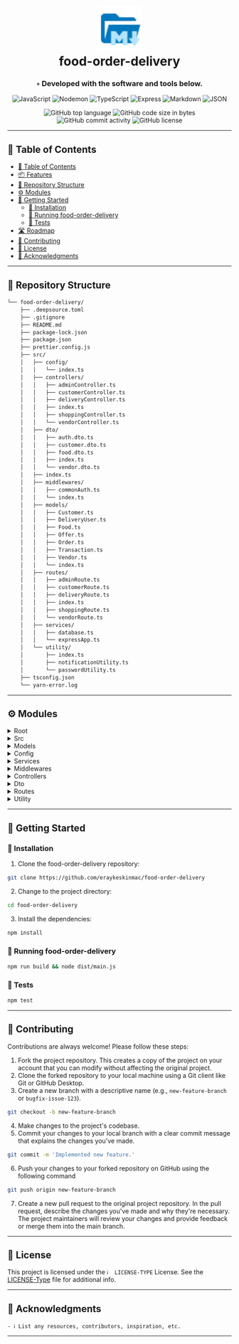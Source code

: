 <div align="center">
<h1 align="center">
<img src="https://raw.githubusercontent.com/PKief/vscode-material-icon-theme/ec559a9f6bfd399b82bb44393651661b08aaf7ba/icons/folder-markdown-open.svg" width="100" />
<br>food-order-delivery
</h1>
<h3>◦ Developed with the software and tools below.</h3>

<p align="center">
<img src="https://img.shields.io/badge/JavaScript-F7DF1E.svg?style&logo=JavaScript&logoColor=black" alt="JavaScript" />
<img src="https://img.shields.io/badge/Nodemon-76D04B.svg?style&logo=Nodemon&logoColor=white" alt="Nodemon" />
<img src="https://img.shields.io/badge/TypeScript-3178C6.svg?style&logo=TypeScript&logoColor=white" alt="TypeScript" />
<img src="https://img.shields.io/badge/Express-000000.svg?style&logo=Express&logoColor=white" alt="Express" />
<img src="https://img.shields.io/badge/Markdown-000000.svg?style&logo=Markdown&logoColor=white" alt="Markdown" />
<img src="https://img.shields.io/badge/JSON-000000.svg?style&logo=JSON&logoColor=white" alt="JSON" />
</p>
<img src="https://img.shields.io/github/languages/top/eraykeskinmac/food-order-delivery?style&color=5D6D7E" alt="GitHub top language" />
<img src="https://img.shields.io/github/languages/code-size/eraykeskinmac/food-order-delivery?style&color=5D6D7E" alt="GitHub code size in bytes" />
<img src="https://img.shields.io/github/commit-activity/m/eraykeskinmac/food-order-delivery?style&color=5D6D7E" alt="GitHub commit activity" />
<img src="https://img.shields.io/github/license/eraykeskinmac/food-order-delivery?style&color=5D6D7E" alt="GitHub license" />
</div>

---

## 📖 Table of Contents

- [📖 Table of Contents](#-table-of-contents)
- [📦 Features](#-features)
- [📂 Repository Structure](#-repository-structure)
- [⚙️ Modules](#modules)
- [🚀 Getting Started](#-getting-started)
  - [🔧 Installation](#-installation)
  - [🤖 Running food-order-delivery](#-running-food-order-delivery)
  - [🧪 Tests](#-tests)
- [🛣 Roadmap](#-roadmap)
- [🤝 Contributing](#-contributing)
- [📄 License](#-license)
- [👏 Acknowledgments](#-acknowledgments)

---

## 📂 Repository Structure

```sh
└── food-order-delivery/
    ├── .deepsource.toml
    ├── .gitignore
    ├── README.md
    ├── package-lock.json
    ├── package.json
    ├── prettier.config.js
    ├── src/
    │   ├── config/
    │   │   └── index.ts
    │   ├── controllers/
    │   │   ├── adminController.ts
    │   │   ├── customerController.ts
    │   │   ├── deliveryController.ts
    │   │   ├── index.ts
    │   │   ├── shoppingController.ts
    │   │   └── vendorController.ts
    │   ├── dto/
    │   │   ├── auth.dto.ts
    │   │   ├── customer.dto.ts
    │   │   ├── food.dto.ts
    │   │   ├── index.ts
    │   │   └── vendor.dto.ts
    │   ├── index.ts
    │   ├── middlewares/
    │   │   ├── commonAuth.ts
    │   │   └── index.ts
    │   ├── models/
    │   │   ├── Customer.ts
    │   │   ├── DeliveryUser.ts
    │   │   ├── Food.ts
    │   │   ├── Offer.ts
    │   │   ├── Order.ts
    │   │   ├── Transaction.ts
    │   │   ├── Vendor.ts
    │   │   └── index.ts
    │   ├── routes/
    │   │   ├── adminRoute.ts
    │   │   ├── customerRoute.ts
    │   │   ├── deliveryRoute.ts
    │   │   ├── index.ts
    │   │   ├── shoppingRoute.ts
    │   │   └── vendorRoute.ts
    │   ├── services/
    │   │   ├── database.ts
    │   │   └── expressApp.ts
    │   └── utility/
    │       ├── index.ts
    │       ├── notificationUtility.ts
    │       └── passwordUtility.ts
    ├── tsconfig.json
    └── yarn-error.log
```

---

## ⚙️ Modules

<details closed><summary>Root</summary>

| File                                                                                                    | Summary                   |
| ------------------------------------------------------------------------------------------------------- | ------------------------- |
| [yarn-error.log](https://github.com/eraykeskinmac/food-order-delivery/blob/main/yarn-error.log)         | HTTPStatus Exception: 429 |
| [prettier.config.js](https://github.com/eraykeskinmac/food-order-delivery/blob/main/prettier.config.js) | HTTPStatus Exception: 429 |
| [.deepsource.toml](https://github.com/eraykeskinmac/food-order-delivery/blob/main/.deepsource.toml)     | HTTPStatus Exception: 429 |

</details>

<details closed><summary>Src</summary>

| File                                                                                    | Summary                   |
| --------------------------------------------------------------------------------------- | ------------------------- |
| [index.ts](https://github.com/eraykeskinmac/food-order-delivery/blob/main/src/index.ts) | HTTPStatus Exception: 429 |

</details>

<details closed><summary>Models</summary>

| File                                                                                                         | Summary                   |
| ------------------------------------------------------------------------------------------------------------ | ------------------------- |
| [Offer.ts](https://github.com/eraykeskinmac/food-order-delivery/blob/main/src/models/Offer.ts)               | HTTPStatus Exception: 429 |
| [Transaction.ts](https://github.com/eraykeskinmac/food-order-delivery/blob/main/src/models/Transaction.ts)   | HTTPStatus Exception: 429 |
| [Food.ts](https://github.com/eraykeskinmac/food-order-delivery/blob/main/src/models/Food.ts)                 | HTTPStatus Exception: 429 |
| [Vendor.ts](https://github.com/eraykeskinmac/food-order-delivery/blob/main/src/models/Vendor.ts)             | HTTPStatus Exception: 429 |
| [index.ts](https://github.com/eraykeskinmac/food-order-delivery/blob/main/src/models/index.ts)               | HTTPStatus Exception: 429 |
| [Order.ts](https://github.com/eraykeskinmac/food-order-delivery/blob/main/src/models/Order.ts)               | HTTPStatus Exception: 429 |
| [DeliveryUser.ts](https://github.com/eraykeskinmac/food-order-delivery/blob/main/src/models/DeliveryUser.ts) | HTTPStatus Exception: 429 |
| [Customer.ts](https://github.com/eraykeskinmac/food-order-delivery/blob/main/src/models/Customer.ts)         | HTTPStatus Exception: 429 |

</details>

<details closed><summary>Config</summary>

| File                                                                                           | Summary                   |
| ---------------------------------------------------------------------------------------------- | ------------------------- |
| [index.ts](https://github.com/eraykeskinmac/food-order-delivery/blob/main/src/config/index.ts) | HTTPStatus Exception: 429 |

</details>

<details closed><summary>Services</summary>

| File                                                                                                       | Summary                   |
| ---------------------------------------------------------------------------------------------------------- | ------------------------- |
| [expressApp.ts](https://github.com/eraykeskinmac/food-order-delivery/blob/main/src/services/expressApp.ts) | HTTPStatus Exception: 429 |
| [database.ts](https://github.com/eraykeskinmac/food-order-delivery/blob/main/src/services/database.ts)     | HTTPStatus Exception: 429 |

</details>

<details closed><summary>Middlewares</summary>

| File                                                                                                          | Summary                   |
| ------------------------------------------------------------------------------------------------------------- | ------------------------- |
| [commonAuth.ts](https://github.com/eraykeskinmac/food-order-delivery/blob/main/src/middlewares/commonAuth.ts) | HTTPStatus Exception: 429 |
| [index.ts](https://github.com/eraykeskinmac/food-order-delivery/blob/main/src/middlewares/index.ts)           | HTTPStatus Exception: 429 |

</details>

<details closed><summary>Controllers</summary>

| File                                                                                                                          | Summary                   |
| ----------------------------------------------------------------------------------------------------------------------------- | ------------------------- |
| [deliveryController.ts](https://github.com/eraykeskinmac/food-order-delivery/blob/main/src/controllers/deliveryController.ts) | HTTPStatus Exception: 429 |
| [shoppingController.ts](https://github.com/eraykeskinmac/food-order-delivery/blob/main/src/controllers/shoppingController.ts) | HTTPStatus Exception: 429 |
| [index.ts](https://github.com/eraykeskinmac/food-order-delivery/blob/main/src/controllers/index.ts)                           | HTTPStatus Exception: 429 |
| [vendorController.ts](https://github.com/eraykeskinmac/food-order-delivery/blob/main/src/controllers/vendorController.ts)     | HTTPStatus Exception: 429 |
| [customerController.ts](https://github.com/eraykeskinmac/food-order-delivery/blob/main/src/controllers/customerController.ts) | HTTPStatus Exception: 429 |
| [adminController.ts](https://github.com/eraykeskinmac/food-order-delivery/blob/main/src/controllers/adminController.ts)       | HTTPStatus Exception: 429 |

</details>

<details closed><summary>Dto</summary>

| File                                                                                                      | Summary                   |
| --------------------------------------------------------------------------------------------------------- | ------------------------- |
| [vendor.dto.ts](https://github.com/eraykeskinmac/food-order-delivery/blob/main/src/dto/vendor.dto.ts)     | HTTPStatus Exception: 429 |
| [index.ts](https://github.com/eraykeskinmac/food-order-delivery/blob/main/src/dto/index.ts)               | HTTPStatus Exception: 429 |
| [customer.dto.ts](https://github.com/eraykeskinmac/food-order-delivery/blob/main/src/dto/customer.dto.ts) | HTTPStatus Exception: 429 |
| [food.dto.ts](https://github.com/eraykeskinmac/food-order-delivery/blob/main/src/dto/food.dto.ts)         | HTTPStatus Exception: 429 |
| [auth.dto.ts](https://github.com/eraykeskinmac/food-order-delivery/blob/main/src/dto/auth.dto.ts)         | HTTPStatus Exception: 429 |

</details>

<details closed><summary>Routes</summary>

| File                                                                                                           | Summary                   |
| -------------------------------------------------------------------------------------------------------------- | ------------------------- |
| [vendorRoute.ts](https://github.com/eraykeskinmac/food-order-delivery/blob/main/src/routes/vendorRoute.ts)     | HTTPStatus Exception: 429 |
| [customerRoute.ts](https://github.com/eraykeskinmac/food-order-delivery/blob/main/src/routes/customerRoute.ts) | HTTPStatus Exception: 429 |
| [adminRoute.ts](https://github.com/eraykeskinmac/food-order-delivery/blob/main/src/routes/adminRoute.ts)       | HTTPStatus Exception: 429 |
| [shoppingRoute.ts](https://github.com/eraykeskinmac/food-order-delivery/blob/main/src/routes/shoppingRoute.ts) | HTTPStatus Exception: 429 |
| [index.ts](https://github.com/eraykeskinmac/food-order-delivery/blob/main/src/routes/index.ts)                 | HTTPStatus Exception: 429 |
| [deliveryRoute.ts](https://github.com/eraykeskinmac/food-order-delivery/blob/main/src/routes/deliveryRoute.ts) | HTTPStatus Exception: 429 |

</details>

<details closed><summary>Utility</summary>

| File                                                                                                                        | Summary                   |
| --------------------------------------------------------------------------------------------------------------------------- | ------------------------- |
| [notificationUtility.ts](https://github.com/eraykeskinmac/food-order-delivery/blob/main/src/utility/notificationUtility.ts) | HTTPStatus Exception: 429 |
| [passwordUtility.ts](https://github.com/eraykeskinmac/food-order-delivery/blob/main/src/utility/passwordUtility.ts)         | HTTPStatus Exception: 429 |
| [index.ts](https://github.com/eraykeskinmac/food-order-delivery/blob/main/src/utility/index.ts)                             | HTTPStatus Exception: 429 |

</details>

---

## 🚀 Getting Started

### 🔧 Installation

1. Clone the food-order-delivery repository:

```sh
git clone https://github.com/eraykeskinmac/food-order-delivery
```

2. Change to the project directory:

```sh
cd food-order-delivery
```

3. Install the dependencies:

```sh
npm install
```

### 🤖 Running food-order-delivery

```sh
npm run build && node dist/main.js
```

### 🧪 Tests

```sh
npm test
```

---

## 🤝 Contributing

Contributions are always welcome! Please follow these steps:

1. Fork the project repository. This creates a copy of the project on your account that you can modify without affecting the original project.
2. Clone the forked repository to your local machine using a Git client like Git or GitHub Desktop.
3. Create a new branch with a descriptive name (e.g., `new-feature-branch` or `bugfix-issue-123`).

```sh
git checkout -b new-feature-branch
```

4. Make changes to the project's codebase.
5. Commit your changes to your local branch with a clear commit message that explains the changes you've made.

```sh
git commit -m 'Implemented new feature.'
```

6. Push your changes to your forked repository on GitHub using the following command

```sh
git push origin new-feature-branch
```

7. Create a new pull request to the original project repository. In the pull request, describe the changes you've made and why they're necessary.
   The project maintainers will review your changes and provide feedback or merge them into the main branch.

---

## 📄 License

This project is licensed under the `ℹ️  LICENSE-TYPE` License. See the [LICENSE-Type](LICENSE) file for additional info.

---

## 👏 Acknowledgments

`- ℹ️ List any resources, contributors, inspiration, etc.`

---
